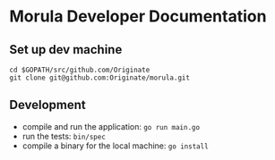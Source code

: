# Morula Developer Documentation


## Set up dev machine

```
cd $GOPATH/src/github.com/Originate
git clone git@github.com:Originate/morula.git
```


## Development
- compile and run the application: `go run main.go`
- run the tests: `bin/spec`
- compile a binary for the local machine: `go install`
